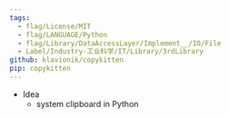 ```yaml
---
tags:
  - flag/License/MIT
  - flag/LANGUAGE/Python
  - flag/Library/DataAccessLayer/Implement__/IO/File
  - Label/Industry-工业科学/IT/Library/3rdLibrary
github: klavionik/copykitten
pip: copykitten
---
```


- Idea
    - system clipboard in Python
